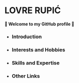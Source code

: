 # LOVRE RUPIĆ

**👋 Welcome to my GitHub profile 👋**

- ### Introduction

- ### Interests and Hobbies

- ### Skills and Expertise

- ### Other Links
